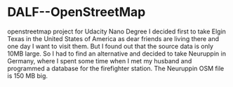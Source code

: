 # DALF--OpenStreetMap
openstreetmap project for Udacity Nano Degree
I decided first to take Elgin Texas in the United States of America as dear friends are living there and one day I want to visit them. But I found out that the source data is only 10MB large. So I had to find an alternative and decided to take Neuruppin in Germany, where I spent some time when I met my husband and programmed a database for the firefighter station. The Neuruppin OSM file is 150 MB big.


